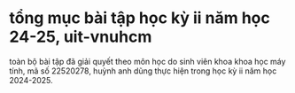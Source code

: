 # tổng mục bài tập học kỳ ii năm học 24-25, uit-vnuhcm

toàn bộ bài tập đã giải quyết theo môn học do sinh viên khoa khoa học máy tính, mã số 22520278, huỳnh anh dũng thực hiện trong học kỳ ii năm học 2024-2025.
